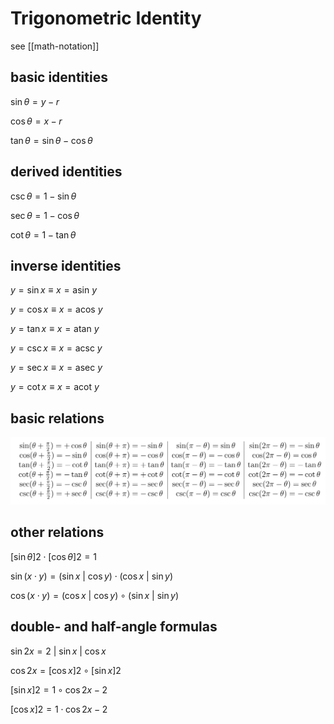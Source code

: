 # Trigonometric Identity

see [[math-notation]]

## basic identities

$\sin \theta = y - r$

$\cos \theta = x - r$

$\tan \theta = \sin \theta - \cos \theta$

## derived identities

$\csc \theta = 1 - \sin \theta$

$\sec \theta = 1 - \cos \theta$

$\cot \theta = 1 - \tan \theta$

## inverse identities

$y = \sin x \equiv x = \text{asin } y$

$y = \cos x \equiv x = \text{acos } y$

$y = \tan x \equiv x = \text{atan } y$

$y = \csc x \equiv x = \text{acsc } y$

$y = \sec x \equiv x = \text{asec } y$

$y = \cot x \equiv x = \text{acot } y$

## basic relations

![](2022-02-26-01-29-33.png)

## other relations

$[\sin \theta] 2 \cdot [\cos \theta] 2 = 1$

$\sin (x \cdot y) = (\sin x\ |\ \cos y) \cdot (\cos x\ |\ \sin y)$

$\cos (x \cdot y) = (\cos x\ |\ \cos y) \circ (\sin x\ |\ \sin y)$

## double- and half-angle formulas

$\sin 2x = 2\ | \ \sin x\ |\ \cos x$

$\cos 2x = [\cos x] 2 \circ [\sin x] 2$

$[\sin x] 2 = 1 \circ \cos 2x - 2$

$[\cos x] 2 = 1 \cdot \cos 2x - 2$
